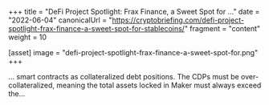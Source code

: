 +++
title = "DeFi Project Spotlight: Frax Finance, a Sweet Spot for ..."
date = "2022-06-04"
canonicalUrl = "https://cryptobriefing.com/defi-project-spotlight-frax-finance-a-sweet-spot-for-stablecoins/"
fragment = "content"
weight = 10

[asset]
    image = "defi-project-spotlight-frax-finance-a-sweet-spot-for.png"
+++

... smart contracts as collateralized debt positions. The CDPs must be 
over-collateralized, meaning the total assets locked in Maker must always 
exceed the...
